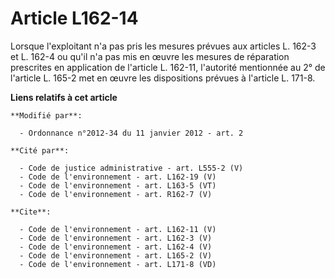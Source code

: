 # Article L162-14

Lorsque l'exploitant n'a pas pris les mesures prévues aux articles L. 162-3 et L. 162-4 ou qu'il n'a pas mis en œuvre les
mesures de réparation prescrites en application de l'article L. 162-11, l'autorité mentionnée au 2° de l'article L. 165-2 met
en œuvre les dispositions prévues à l'article L. 171-8.

**Liens relatifs à cet article**

	**Modifié par**:

	  - Ordonnance n°2012-34 du 11 janvier 2012 - art. 2

	**Cité par**:

	  - Code de justice administrative - art. L555-2 (V)
	  - Code de l'environnement - art. L162-19 (V)
	  - Code de l'environnement - art. L163-5 (VT)
	  - Code de l'environnement - art. R162-7 (V)

	**Cite**:

	  - Code de l'environnement - art. L162-11 (V)
	  - Code de l'environnement - art. L162-3 (V)
	  - Code de l'environnement - art. L162-4 (V)
	  - Code de l'environnement - art. L165-2 (V)
	  - Code de l'environnement - art. L171-8 (VD)
